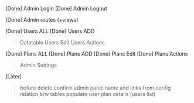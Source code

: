 [Done] Admin Login
[Done] Admin Logout

[Done] Admin routes (+views)

[Done] Users ALL
[Done] Users ADD
> Datatable
> Users Edit
> Users Actions

[Done] Plans ALL
[Done] Plans ADD
[Done] Plans Edit
[Done] Plans Actions

> Admin Settings

[Later]
> before delete confirm
> admin panel name and links from config
> relation b/w tables
> populate user plan details (users list)